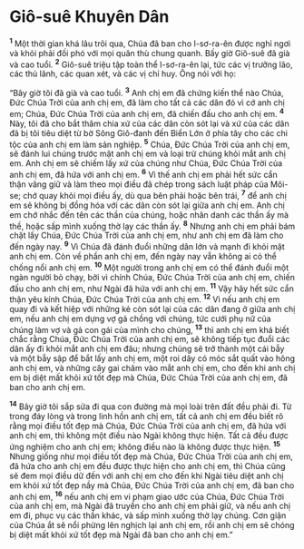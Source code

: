 # Giô-suê Khuyên Dân
<sup><b>1</b></sup> Một thời gian khá lâu trôi qua, Chúa đã ban cho I-sơ-ra-ên được nghỉ ngơi và khỏi phải đối phó với mọi quân thù chung quanh. Bấy giờ Giô-suê đã già và cao tuổi. <sup><b>2</b></sup> Giô-suê triệu tập toàn thể I-sơ-ra-ên lại, tức các vị trưởng lão, các thủ lãnh, các quan xét, và các vị chỉ huy. Ông nói với họ:

“Bây giờ tôi đã già và cao tuổi. <sup><b>3</b></sup> Anh chị em đã chứng kiến thể nào Chúa, Ðức Chúa Trời của anh chị em, đã làm cho tất cả các dân đó vì cớ anh chị em; Chúa, Ðức Chúa Trời của anh chị em, đã chiến đấu cho anh chị em. <sup><b>4</b></sup> Này, tôi đã cho bắt thăm chia xứ của các dân còn sót lại và xứ của các dân đã bị tôi tiêu diệt từ bờ Sông Giô-đanh đến Biển Lớn ở phía tây cho các chi tộc của anh chị em làm sản nghiệp. <sup><b>5</b></sup> Chúa, Ðức Chúa Trời của anh chị em, sẽ đánh lui chúng trước mặt anh chị em và loại trừ chúng khỏi mắt anh chị em. Anh chị em sẽ chiếm lấy xứ của chúng như Chúa, Ðức Chúa Trời của anh chị em, đã hứa với anh chị em. <sup><b>6</b></sup> Vì thế anh chị em phải hết sức cẩn thận vâng giữ và làm theo mọi điều đã chép trong sách luật pháp của Môi-se; chớ quay khỏi mọi điều ấy, dù qua bên phải hoặc bên trái, <sup><b>7</b></sup> để anh chị em sẽ không bị đồng hóa với các dân còn sót lại giữa anh chị em. Anh chị em chớ nhắc đến tên các thần của chúng, hoặc nhân danh các thần ấy mà thề, hoặc sấp mình xuống thờ lạy các thần ấy. <sup><b>8</b></sup> Nhưng anh chị em phải bám chặt lấy Chúa, Ðức Chúa Trời của anh chị em, như anh chị em đã làm cho đến ngày nay. <sup><b>9</b></sup> Vì Chúa đã đánh đuổi những dân lớn và mạnh đi khỏi mặt anh chị em. Còn về phần anh chị em, đến ngày nay vẫn không ai có thể chống nổi anh chị em. <sup><b>10</b></sup> Một người trong anh chị em có thể đánh đuổi một ngàn người bỏ chạy, bởi vì chính Chúa, Ðức Chúa Trời của anh chị em, chiến đấu cho anh chị em, như Ngài đã hứa với anh chị em. <sup><b>11</b></sup> Vậy hãy hết sức cẩn thận yêu kính Chúa, Ðức Chúa Trời của anh chị em. <sup><b>12</b></sup> Vì nếu anh chị em quay đi và kết hiệp với những kẻ còn sót lại của các dân đang ở giữa anh chị em, nếu anh chị em dựng vợ gả chồng với chúng, tức cưới phụ nữ của chúng làm vợ và gả con gái của mình cho chúng, <sup><b>13</b></sup> thì anh chị em khá biết chắc rằng Chúa, Ðức Chúa Trời của anh chị em, sẽ không tiếp tục đuổi các dân ấy đi khỏi mắt anh chị em đâu; nhưng chúng sẽ trở thành một cái bẫy và một bẫy sập để bắt lấy anh chị em, một roi dây có móc sắt quất vào hông anh chị em, và những cây gai châm vào mắt anh chị em, cho đến khi anh chị em bị diệt mất khỏi xứ tốt đẹp mà Chúa, Ðức Chúa Trời của anh chị em, đã ban cho anh chị em.

<sup><b>14</b></sup> Bây giờ tôi sắp sửa đi qua con đường mà mọi loài trên đất đều phải đi. Từ trong đáy lòng và trong linh hồn anh chị em, tất cả anh chị em đều biết rõ rằng mọi điều tốt đẹp mà Chúa, Ðức Chúa Trời của anh chị em, đã hứa với anh chị em, thì không một điều nào Ngài không thực hiện. Tất cả đều được ứng nghiệm cho anh chị em; không điều nào là không được thực hiện. <sup><b>15</b></sup> Nhưng giống như mọi điều tốt đẹp mà Chúa, Ðức Chúa Trời của anh chị em, đã hứa cho anh chị em đều được thực hiện cho anh chị em, thì Chúa cũng sẽ đem mọi điều dữ đến với anh chị em cho đến khi Ngài tiêu diệt anh chị em khỏi xứ tốt đẹp nầy mà Chúa, Ðức Chúa Trời của anh chị em, đã ban cho anh chị em, <sup><b>16</b></sup> nếu anh chị em vi phạm giao ước của Chúa, Ðức Chúa Trời của anh chị em, mà Ngài đã truyền cho anh chị em phải giữ, và nếu anh chị em đi, phục vụ các thần khác, và sấp mình xuống thờ lạy chúng. Cơn giận của Chúa ắt sẽ nổi phừng lên nghịch lại anh chị em, rồi anh chị em sẽ chóng bị diệt mất khỏi xứ tốt đẹp mà Ngài đã ban cho anh chị em.”